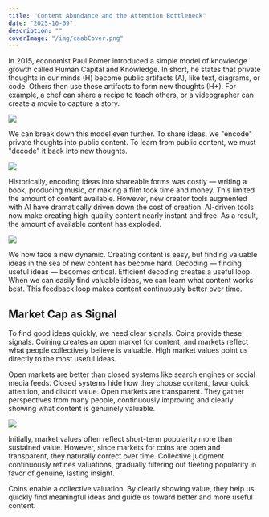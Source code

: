 ```yaml
---
title: "Content Abundance and the Attention Bottleneck"
date: "2025-10-09"
description: ""
coverImage: "/img/caabCover.png"
---
```


In 2015, economist Paul Romer introduced a simple model of knowledge growth called Human Capital and Knowledge. In short, he states that private thoughts in our minds (H) become public artifacts (A), like text, diagrams, or code. Others then use these artifacts to form new thoughts (H+). For example, a chef can share a recipe to teach others, or a videographer can create a movie to capture a story.

![](/img/caab1.png)

We can break down this model even further. To share ideas, we "encode" private thoughts into public content. To learn from public content, we must "decode" it back into new thoughts.

![](/img/caab2.png)

Historically, encoding ideas into shareable forms was costly — writing a book, producing music, or making a film took time and money. This limited the amount of content available. However, new creator tools augmented with AI have dramatically driven down the cost of creation. AI-driven tools now make creating high-quality content nearly instant and free. As a result, the amount of available content has exploded.

![](/img/caab3.png)

We now face a new dynamic. Creating content is easy, but finding valuable ideas in the sea of new content has become hard. Decoding — finding useful ideas — becomes critical. Efficient decoding creates a useful loop. When we can easily find valuable ideas, we can learn what content works best. This feedback loop makes content continuously better over time.

## Market Cap as Signal

To find good ideas quickly, we need clear signals. Coins provide these signals. Coining creates an open market for content, and markets reflect what people collectively believe is valuable. High market values point us directly to the most useful ideas.

Open markets are better than closed systems like search engines or social media feeds. Closed systems hide how they choose content, favor quick attention, and distort value. Open markets are transparent. They gather perspectives from many people, continuously improving and clearly showing what content is genuinely valuable.

![](/img/caab4.png)

Initially, market values often reflect short-term popularity more than sustained value. However, since markets for coins are open and transparent, they naturally correct over time. Collective judgment continuously refines valuations, gradually filtering out fleeting popularity in favor of genuine, lasting insight.

Coins enable a collective valuation. By clearly showing value, they help us quickly find meaningful ideas and guide us toward better and more useful content.
